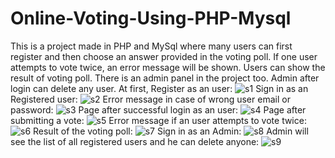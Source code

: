 # Online-Voting-Using-PHP-Mysql
This is a project made in PHP and MySql where many users can first register and then choose an answer provided in the voting poll. If one user attempts to vote twice, an error message will be shown. Users can show the result of voting poll. There is an admin panel in the project too. Admin after login can delete any user.
At first, Register as an user:
![s1](https://user-images.githubusercontent.com/13379995/42704424-05314016-86d0-11e8-866d-557b5ee0b82e.PNG)
Sign in as an Registered user:
![s2](https://user-images.githubusercontent.com/13379995/42704427-05a33360-86d0-11e8-87d8-a402980bbd7c.PNG)
Error message in case of wrong user email or password:
![s3](https://user-images.githubusercontent.com/13379995/42704428-060a57b6-86d0-11e8-9667-326fce777d88.PNG)
Page after successful login as an user:
![s4](https://user-images.githubusercontent.com/13379995/42704429-0665cdb2-86d0-11e8-9d98-e142c293cd34.PNG)
Page after submitting a vote:
![s5](https://user-images.githubusercontent.com/13379995/42704431-06e00c8a-86d0-11e8-96d1-7d188651a6af.PNG) 
Error message if an user attempts to vote twice:
![s6](https://user-images.githubusercontent.com/13379995/42704432-073b4f14-86d0-11e8-98a8-ca924957e573.PNG)
Result of the voting poll:
![s7](https://user-images.githubusercontent.com/13379995/42704433-07adff8c-86d0-11e8-90f1-68bdc2c958b4.PNG)
Sign in as an Admin:
![s8](https://user-images.githubusercontent.com/13379995/42704434-08052550-86d0-11e8-98f6-576ea313bc0e.PNG)
Admin will see the list of all registered users and he can delete anyone:
![s9](https://user-images.githubusercontent.com/13379995/42704436-084ecb60-86d0-11e8-95f3-5f0a6a8fc247.PNG)
